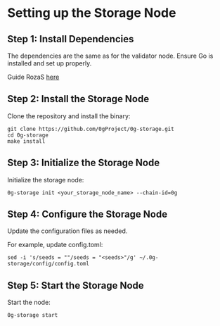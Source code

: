 # Setting up the Storage Node

## Step 1: Install Dependencies

The dependencies are the same as for the validator node. Ensure Go is installed and set up properly.

Guide RozaS [here](https://github.com/SerdhRo/0Glabs/blob/main/0g-validator.md)

## Step 2: Install the Storage Node

Clone the repository and install the binary:

```
git clone https://github.com/0gProject/0g-storage.git
cd 0g-storage
make install
```

## Step 3: Initialize the Storage Node

Initialize the storage node:

```
0g-storage init <your_storage_node_name> --chain-id=0g
```
## Step 4: Configure the Storage Node

Update the configuration files as needed.

For example, update config.toml:

```
sed -i 's/seeds = ""/seeds = "<seeds>"/g' ~/.0g-storage/config/config.toml
```
## Step 5: Start the Storage Node

Start the node:

```
0g-storage start
```
